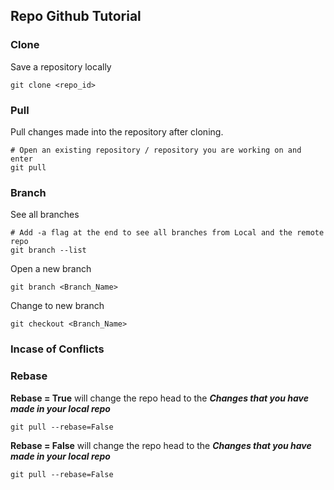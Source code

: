 ## Repo Github Tutorial

### Clone
Save a repository locally

```git
git clone <repo_id>
```

### Pull
Pull changes made into the repository after cloning.

```git
# Open an existing repository / repository you are working on and enter
git pull
```

### Branch
See all branches
```git
# Add -a flag at the end to see all branches from Local and the remote repo
git branch --list
```

Open a new branch

```git
git branch <Branch_Name>
```

Change to new branch

```git
git checkout <Branch_Name>
```


### Incase of Conflicts
### Rebase 
**Rebase = True** will change the repo head to the ***Changes that you have made in your local repo***
```git
git pull --rebase=False
```
**Rebase = False** will change the repo head to the ***Changes that you have made in your local repo***
```git
git pull --rebase=False
```
